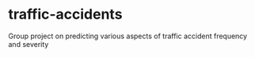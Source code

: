 # traffic-accidents
Group project on predicting various aspects of traffic accident frequency and severity 

